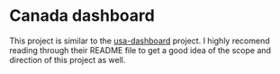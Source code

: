 # Canada dashboard

This project is similar to the [usa-dashboard](https://github.com/Data4Democracy/usa-dashboard/blob/master/README.md) project.
I highly recomend reading through their README file to get a good idea of the scope and direction
of this project as well.
